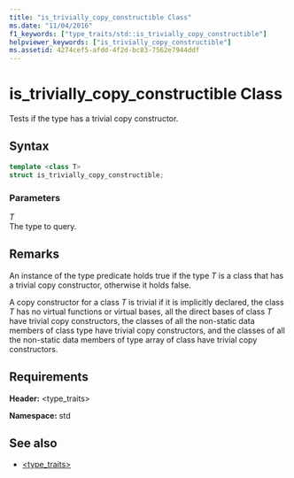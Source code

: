 ```yaml
---
title: "is_trivially_copy_constructible Class"
ms.date: "11/04/2016"
f1_keywords: ["type_traits/std::is_trivially_copy_constructible"]
helpviewer_keywords: ["is_trivially_copy_constructible"]
ms.assetid: 4274cef5-afdd-4f2d-bc83-7562e7944ddf
---
```

# is_trivially_copy_constructible Class

Tests if the type has a trivial copy constructor.

## Syntax

```cpp
template <class T>
struct is_trivially_copy_constructible;
```

### Parameters

*T*<br/>
The type to query.

## Remarks

An instance of the type predicate holds true if the type *T* is a class that has a trivial copy constructor, otherwise it holds false.

A copy constructor for a class *T* is trivial if it is implicitly declared, the class *T* has no virtual functions or virtual bases, all the direct bases of class *T* have trivial copy constructors, the classes of all the non-static data members of class type have trivial copy constructors, and the classes of all the non-static data members of type array of class have trivial copy constructors.

## Requirements

**Header:** \<type_traits>

**Namespace:** std

## See also

- [<type_traits>](../standard-library/type-traits.md)
